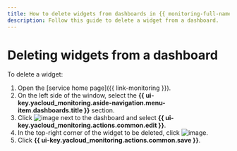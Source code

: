 ```yaml
---
title: How to delete widgets from dashboards in {{ monitoring-full-name }}
description: Follow this guide to delete a widget from a dashboard.
---
```


# Deleting widgets from a dashboard

To delete a widget:

1. Open the [service home page]({{ link-monitoring }}).
1. On the left side of the window, select the **{{ ui-key.yacloud_monitoring.aside-navigation.menu-item.dashboards.title }}** section.
1. Click ![image](../../../_assets/console-icons/ellipsis.svg) next to the dashboard and select **{{ ui-key.yacloud_monitoring.actions.common.edit }}**.
1. In the top-right corner of the widget to be deleted, click ![image](../../../_assets/console-icons/xmark.svg).
1. Click **{{ ui-key.yacloud_monitoring.actions.common.save }}**.
